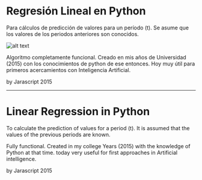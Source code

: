 # Regresión Lineal en Python 

Para cálculos de predicción de valores para un período (t).
Se asume que los valores de los periodos anteriores son conocidos.

![alt text](http://www.monografias.com/trabajos82/regresion-y-correlacion-lineal/image018.png)

Algoritmo completamente funcional. Creado en mis años de Universidad (2015) con los conocimientos de python de ese entonces. 
Hoy muy útil para primeros acercamientos con Inteligencia Artificial.

by Jarascript 2015

-----------------------------

# Linear Regression in Python

To calculate the prediction of values for a period (t). 
It is assumed that the values of the previous periods are known.

Fully functional. Created in my college Years (2015) with the knowledge of Python at that time. 
today very useful for first approaches in Artificial intelligence.

by Jarascript 2015
